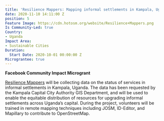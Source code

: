 ```yaml
---
title: 'Resilience Mappers: Mapping informal settlements in Kampala, Uganda'
date: 2020-11-10 14:11:00 Z
position: 5
Feature Image: https://cdn.hotosm.org/website/Resilience+Mappers.png
Is Community-Led: true
Country:
- Uganda
Impact Area:
- Sustainable Cities
Duration:
  Start Date: 2020-10-01 00:00:00 Z
Micrograntee: true
---
```


**Facebook Community Impact Microgrant**

[Resilience Mappers](https://www.facebook.com/RMappers/) will be collecting data on the status of services in informal settlements in Kampala, Uganda. The data has been requested by the Kampala Capital City Authority GIS Department, and will be used to enable the equitable distribution of resources for upgrading informal settlements across Uganda’s capital. During the project, volunteers will be trained in remote mapping techniques including JOSM, ID-Editor, and Mapillary to contribute to OpenStreetMap.